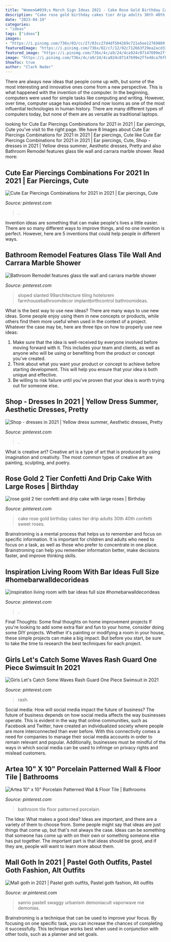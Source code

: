```yaml
---
title: "Women&#039;s March Sign Ideas 2021 - Cake Rose Gold Birthday Cakes Tier Drip Adults 30th 40th Confetti Sweet Roses"
description: "Cake rose gold birthday cakes tier drip adults 30th 40th confetti sweet roses"
date: "2023-04-19"
categories:
- "ideas"
tags: ["ideas"]
images:
- "https://i.pinimg.com/736x/03/cc/27/03cc27d4df504269c721a5ee12769889.jpg"
featuredImage: "https://i.pinimg.com/736x/02/c7/12/02c712663f29ea2acd33ea156413ea16.jpg"
featured_image: "https://i.pinimg.com/736x/4c/a9/24/4ca924c07147699e2ffe48ca76fb2747.jpg"
image: "https://i.pinimg.com/736x/4c/a9/24/4ca924c07147699e2ffe48ca76fb2747.jpg"
ShowToc: true
author: "Clark Nader"
---
```



There are always new ideas that people come up with, but some of the most interesting and innovative ones come from a new perspective. This is what happened with the invention of the computer. In the beginning, computers were used for simple tasks like computing and writing. However, over time, computer usage has exploded and now looms as one of the most influential technologies in human history. There are many different types of computers today, but none of them are as versatile as traditional laptops.

	

		
looking for Cute Ear Piercings Combinations for 2021 in 2021 | Ear piercings, Cute you've visit to the right page. We have 8 Images about Cute Ear Piercings Combinations for 2021 in 2021 | Ear piercings, Cute like Cute Ear Piercings Combinations for 2021 in 2021 | Ear piercings, Cute, Shop - dresses in 2021 | Yellow dress summer, Aesthetic dresses, Pretty and also Bathroom Remodel features glass tile wall and carrara marble shower. Read more:
		
    
## Cute Ear Piercings Combinations For 2021 In 2021 | Ear Piercings, Cute

<img loading=lazy src="https://i.pinimg.com/736x/d2/7c/35/d27c3544a646772275a8ecb2d9379f6e.jpg" onerror="this.onerror=null;this.src='https://tse1.mm.bing.net/th?id=OIP.FywBtdABwWMw5oorn5VVvgHaLG&amp;pid=15.1';" alt="Cute Ear Piercings Combinations for 2021 in 2021 | Ear piercings, Cute">

_Source: pinterest.com_

>. 

	

Invention ideas are something that can make people's lives a little easier. There are so many different ways to improve things, and no one invention is perfect. However, here are 5 inventions that could help people in different ways.

    
## Bathroom Remodel Features Glass Tile Wall And Carrara Marble Shower

<img loading=lazy src="https://i.pinimg.com/736x/b1/5b/ce/b15bced55c2a4a9b9f0b9d9b096d5fe4.jpg" onerror="this.onerror=null;this.src='https://tse1.mm.bing.net/th?id=OIP.Lj8bqbAvuYWAh0BMtOEhbgHaLX&amp;pid=15.1';" alt="Bathroom Remodel features glass tile wall and carrara marble shower">

_Source: pinterest.com_

>sloped slanted 99architecture tiling hotelsrem farmhousebathroomdecor implantbirthcontrol bathroomideas. 

	

What is the best way to use new ideas?
There are many ways to use new ideas. Some people enjoy using them in new concepts or products, while others find them more useful when used in the context of a project. Whatever the case may be, here are three tips on how to properly use new ideas:
1. Make sure that the idea is well-received by everyone involved before moving forward with it. This includes your team and clients, as well as anyone who will be using or benefiting from the product or concept you've created.
2. Think about what you want your product or concept to achieve before starting development. This will help you ensure that your idea is both unique and effective.
3. Be willing to risk failure until you've proven that your idea is worth trying out for someone else.

    
## Shop - Dresses In 2021 | Yellow Dress Summer, Aesthetic Dresses, Pretty

<img loading=lazy src="https://i.pinimg.com/736x/02/c7/12/02c712663f29ea2acd33ea156413ea16.jpg" onerror="this.onerror=null;this.src='https://tse1.mm.bing.net/th?id=OIP.6G_XL-EPRVW1OczpN_r0FAAAAA&amp;pid=15.1';" alt="Shop - dresses in 2021 | Yellow dress summer, Aesthetic dresses, Pretty">

_Source: pinterest.com_

>. 

	

What is creative art?
Creative art is a type of art that is produced by using imagination and creativity. The most common types of creative art are painting, sculpting, and poetry.

    
## Rose Gold 2 Tier Confetti And Drip Cake With Large Roses | Birthday

<img loading=lazy src="https://i.pinimg.com/736x/fc/13/43/fc1343fb8ebfe382df7fb521775907d2.jpg" onerror="this.onerror=null;this.src='https://tse2.mm.bing.net/th?id=OIP.4zJkqBE96Cyv8y7w30N98gHaLa&amp;pid=15.1';" alt="rose gold 2 tier confetti and drip cake with large roses | Birthday">

_Source: pinterest.com_

>cake rose gold birthday cakes tier drip adults 30th 40th confetti sweet roses. 

	

Brainstroming is a mental process that helps us to remember and focus on specific information. It is important for children and adults who need to focus on a task, as well as those who prefer to concentrate in one place. Brainstroming can help you remember information better, make decisions faster, and improve thinking skills.

    
## Inspiration Living Room With Bar Ideas Full Size #homebarwalldecorideas

<img loading=lazy src="https://i.pinimg.com/736x/81/d3/0f/81d30ff016758b28cd0a24b7412d3cd7.jpg" onerror="this.onerror=null;this.src='https://tse3.mm.bing.net/th?id=OIP.bCju5RkMvPaYkjlVFw0q-QHaLD&amp;pid=15.1';" alt="inspiration living room with bar ideas full size #homebarwalldecorideas">

_Source: pinterest.com_

>. 

	

Final Thoughts: Some final thoughts on home improvement projects
If you're looking to add some extra flair and fun to your home, consider doing some DIY projects. Whether it's painting or modifying a room in your house, these simple projects can make a big impact. But before you start, be sure to take the time to research the best techniques for each project.

    
## Girls Let&#039;s Catch Some Waves Rash Guard One Piece Swimsuit In 2021

<img loading=lazy src="https://i.pinimg.com/736x/4c/a9/24/4ca924c07147699e2ffe48ca76fb2747.jpg" onerror="this.onerror=null;this.src='https://tse1.mm.bing.net/th?id=OIP.5UAvNmEt_vbSwlh1khn2YQHaJ3&amp;pid=15.1';" alt="Girls Let&#039;s Catch Some Waves Rash Guard One Piece Swimsuit in 2021">

_Source: pinterest.com_

>rash. 

	

Social media: How will social media impact the future of business?
The future of business depends on how social media affects the way businesses operate. This is evident in the way that online communities, such as Facebook and Twitter, have created an individualized society where people are more interconnected than ever before. With this connectivity comes a need for companies to manage their social media accounts in order to remain relevant and popular. Additionally, businesses must be mindful of the ways in which social media can be used to infringe on privacy rights and mislead customers.

    
## Artea 10&quot; X 10&quot; Porcelain Patterned Wall &amp; Floor Tile | Bathrooms

<img loading=lazy src="https://i.pinimg.com/736x/f4/61/05/f46105660ef23ed3694316eb8378b826.jpg" onerror="this.onerror=null;this.src='https://tse1.mm.bing.net/th?id=OIP.5BLgo5opaNLXccFLR_fGfgHaJ4&amp;pid=15.1';" alt="Artea 10&quot; x 10&quot; Porcelain Patterned Wall &amp; Floor Tile | Bathrooms">

_Source: pinterest.com_

>bathroom tile floor patterned porcelain. 

	

The Idea: What makes a good idea?
Ideas are important, and there are a variety of them to choose from. Some people might say that ideas are just things that come up, but that's not always the case. Ideas can be something that someone has come up with on their own or something someone else has put together. The important part is that ideas should be good, and if they are, people will want to learn more about them.

    
## Mall Goth In 2021 | Pastel Goth Outfits, Pastel Goth Fashion, Alt Outfits

<img loading=lazy src="https://i.pinimg.com/736x/03/cc/27/03cc27d4df504269c721a5ee12769889.jpg" onerror="this.onerror=null;this.src='https://tse2.mm.bing.net/th?id=OIP.r084Krp_CAPGVJc2kXLFSQHaMY&amp;pid=15.1';" alt="Mall goth in 2021 | Pastel goth outfits, Pastel goth fashion, Alt outfits">

_Source: ar.pinterest.com_

>sanrio pastell swaggy urbanism demoniacult vaporwave roe demonias. 

	

Brainstroming is a technique that can be used to improve your focus. By focusing on one specific task, you can increase the chances of completing it successfully. This technique works best when used in conjunction with other tools, such as a planner and set goals.

